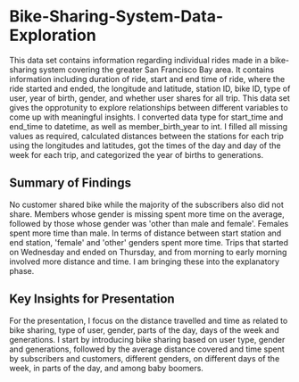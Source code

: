 # Bike-Sharing-System-Data-Exploration
This data set contains information regarding individual rides made in a bike-sharing system covering the greater San Francisco Bay area. It contains information including duration of ride, start and end time of ride, where the ride started and ended, the longitude and latitude, station ID, bike ID, type of user, year of birth, gender, and whether user shares for all trip. This data set gives the opprotunity to explore relationships between different variables to come up with meaningful insights. I converted data type for start_time and end_time to datetime, as well as member_birth_year to int. I filled all missing values as required, calculated distances between the stations for each trip using the longitudes and latitudes, got the times of the day and day of the week for each trip, and categorized the year of births to generations.

## Summary of Findings

No customer shared bike while the majority of the subscribers also did not share. Members whose gender is missing spent more time on the average, followed by those whose gender was 'other than male and female'. Females spent more time than male. In terms of distance between start station and end station, 'female' and 'other' genders spent more time. Trips that started on Wednesday and ended on Thursday, and from morning to early morning involved more distance and time. I am bringing these into the explanatory phase.

## Key Insights for Presentation

For the presentation, I focus on the distance travelled and time as related to bike sharing, type of user, gender, parts of the day, days of the week and generations. I start by introducing bike sharing based on user type, gender and generations, followed by the average distance covered and time spent by subscribers and customers, different genders, on different days of the week, in parts of the day, and among baby boomers.
